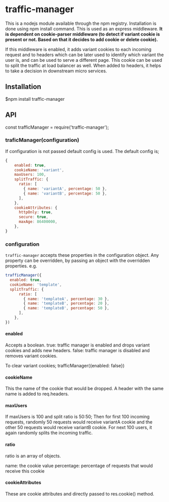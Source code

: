 # traffic-manager
This is a nodejs module available through the npm registry. Installation is done using npm install command.
This is used as an express middleware.
**It is dependent on cookie-parser middleware (to detect if variant cookie is present or not. Based on that it decides to add cookie or delete cookie).**

If this middleware is enabled, it adds variant cookies to each incoming request and to headers which can be later used to identify which variant the user is,
and can be used to serve a different page.
This cookie can be used to split the traffic at load balancer as well.
When added to headers, it helps to take a decision in downstream micro services.

## Installation
$npm install traffic-manager

## API
const trafficManager = require('traffic-manager');

### traficManager(configuration)
If configuration is not passed default config is used.
The default config is;
```javascript 
{
    enabled: true,
    cookieName: 'variant',
    maxUsers: 100,
    splitTraffic: {
      ratio: [
        { name: 'variantA', percentage: 50 },
        { name: 'variantB', percentage: 50 },
      ],
    },
    cookieAttributes: {
      httpOnly: true,
      secure: true,
      maxAge: 86400000,
    },
}
```
### configuration
`traffic-manager` accepts these properties in the configuration object.
Any property can be overridden, by passing an object with the overridden properties.
e.g.
```javascript 
trafficManager({
  enabled: true,
  cookieName: 'template',
  splitTraffic: {
      ratio: [
        { name: 'templateA', percentage: 30 },
        { name: 'templateB', percentage: 20 },
        { name: 'templateB', percentage: 50 },
      ],
    },
})
```
#### enabled
Accepts a boolean.
true: traffic manager is enabled and drops variant cookies and adds new headers.
false: traffic manager is disabled and removes variant cookies. 

To clear variant cookies;
trafficManager({enabled: false})

#### cookieName
This the name of the cookie that would be dropped. A header with the same name is added to req.headers.

#### maxUsers
If maxUsers is 100 and split ratio is 50:50; Then for first 100 incoming requests, randomly 50 requests would receive variantA cookie and the other 50 requests
would receive variantB cookie. For next 100 users, it again randomly splits the incoming traffic.

#### ratio
ratio is an array of objects.

name: the cookie value 
percentage: percentage of requests that would receive this cookie

#### cookieAttributes
These are cookie attributes and directly passed to res.cookie() method.
  
  

